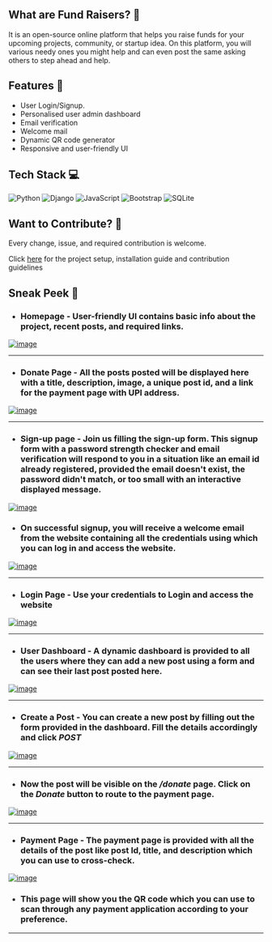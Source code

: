## What are Fund Raisers? 🤔
It is an open-source online platform that helps you raise funds for your upcoming projects, community, or startup idea. On this platform, you will various needy ones you might help and can even post the same asking others to step ahead and help.

## Features 💫
+ User Login/Signup.
+ Personalised user admin dashboard
+ Email verification
+ Welcome mail 
+ Dynamic QR code generator
+ Responsive and user-friendly UI

## Tech Stack 💻
![Python](https://img.shields.io/badge/python-3670A0?style=for-the-badge&logo=python&logoColor=ffdd54) ![Django](https://img.shields.io/badge/django-%23092E20.svg?style=for-the-badge&logo=django&logoColor=white) ![JavaScript](https://img.shields.io/badge/javascript-%23323330.svg?style=for-the-badge&logo=javascript&logoColor=%23F7DF1E) ![Bootstrap](https://img.shields.io/badge/bootstrap-%23563D7C.svg?style=for-the-badge&logo=bootstrap&logoColor=white) ![SQLite](https://img.shields.io/badge/sqlite-%2307405e.svg?style=for-the-badge&logo=sqlite&logoColor=white)

## Want to Contribute? 🤝

Every change, issue, and required contribution is welcome.


Click [here]('./contribution.md) for the project setup, installation guide and contribution guidelines

## Sneak Peek 👀

+ ### **Homepage** - User-friendly UI contains basic info about the project, recent posts, and required links.
[![image](https://www.linkpicture.com/q/fundsHomepage.png)](https://www.linkpicture.com/view.php?img=LPic630058d665011415661358)

---
+ ### **Donate Page** - All the posts posted will be displayed here with a title, description, image, a unique post id, and a link for the payment page with UPI address.
[![image](https://www.linkpicture.com/q/loginAsdiffUser.png)](https://www.linkpicture.com/view.php?img=LPic630058d665011415661358)

---

+ ### **Sign-up page** - Join us filling the sign-up form. This signup form with a password strength checker and email verification will respond to you in a situation like an email id already registered, provided the email doesn't exist, the password didn't match, or too small with an interactive displayed message.
[![image](https://www.linkpicture.com/q/signUpform.png)](https://www.linkpicture.com/view.php?img=LPic630058d665011415661358)

+ ### On successful signup, you will receive a welcome email from the website containing all the credentials using which you can log in and access the website.
[![image](https://www.linkpicture.com/q/welcomeMail.png)](https://www.linkpicture.com/view.php?img=LPic630058d665011415661358)

---


+ ### **Login Page** - Use your credentials to Login and access the website
[![image](https://www.linkpicture.com/q/loginPage.png)](https://www.linkpicture.com/view.php?img=LPic630058d665011415661358)

---

+ ### **User Dashboard** - A dynamic dashboard is provided to all the users where they can add a new post using a form and can see their last post posted here.
[![image](https://www.linkpicture.com/q/dashboard_4.png)](https://www.linkpicture.com/view.php?img=LPic630058d665011415661358)

---

+ ### **Create a Post** - You can create a new post by filling out the form provided in the dashboard. Fill the details accordingly and click _POST_
[![image](https://www.linkpicture.com/q/newPostForm.png)](https://www.linkpicture.com/view.php?img=LPic630058d665011415661358)

---

+ ### Now the post will be visible on the _/donate_ page. Click on the _Donate_ button to route to the payment page.
[![image](https://www.linkpicture.com/q/loginAsdiffUser.png)](https://www.linkpicture.com/view.php?img=LPic630058d665011415661358)

---

+ ### **Payment Page** - The payment page is provided with all the details of the post like post Id, title, and description which you can use to cross-check.

[![image](https://www.linkpicture.com/q/paymentPage.png)](https://www.linkpicture.com/view.php?img=LPic630058d665011415661358)

+ ### This page will show you the QR code which you can use to scan through any payment application according to your preference.

---
